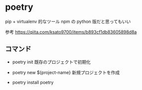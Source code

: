 # poetry

pip + virtualenv 的なツール
npm の python 版だと思ってもいい

参考
https://qiita.com/ksato9700/items/b893cf1db83605898d8a

## コマンド

- poetry init
既存のプロジェクトで初期化
- poetry new ${project-name}
新規プロジェクトを作成

- poetry install
poetry 

<!--stackedit_data:
eyJoaXN0b3J5IjpbLTEwNTcxOTU0MjBdfQ==
-->